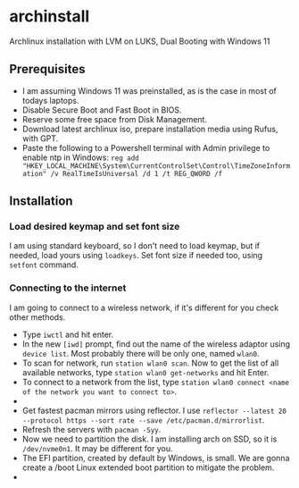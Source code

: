 # archinstall
Archlinux installation with LVM on LUKS, Dual Booting with Windows 11

## Prerequisites
- I am assuming Windows 11 was preinstalled, as is the case in most of todays laptops.
- Disable Secure Boot and Fast Boot in BIOS.
- Reserve some free space from Disk Management.
- Download latest archlinux iso, prepare installation media using Rufus, with GPT.
- Paste the following to a Powershell terminal with Admin privilege to enable ntp in Windows:
 ```reg add "HKEY_LOCAL_MACHINE\System\CurrentControlSet\Control\TimeZoneInformation" /v RealTimeIsUniversal /d 1 /t REG_QWORD /f```

## Installation
### Load desired keymap and set font size
I am using standard keyboard, so I don't need to load keymap, but if needed, load yours using ```loadkeys```. Set font size if needed too, using ```setfont``` command.
### Connecting to the internet
I am going to connect to a wireless network, if it's different for you check other methods.
- Type ```iwctl``` and hit enter.
- In the new ```[iwd]``` prompt, find out the name of the wireless adaptor using ```device list```. Most probably there will be only one, named ```wlan0```.
- To scan for network, run ```station wlan0 scan```. Now to get the list of all available networks, type ```station wlan0 get-networks``` and hit Enter.
- To connect to a network from the list, type ```station wlan0 connect <name of the network you want to connect to>```.
- 
- Get fastest pacman mirrors using reflector. I use ```reflector --latest 20 --protocol https --sort rate --save /etc/pacman.d/mirrorlist```.
- Refresh the servers with ```pacman -Syy```.
- Now we need to partition the disk. I am installing arch on SSD, so it is ```/dev/nvme0n1```. It may be different for you.
- The EFI partition, created by default by Windows, is small. We are gonna create a /boot Linux extended boot partition to mitigate the problem.
- 
